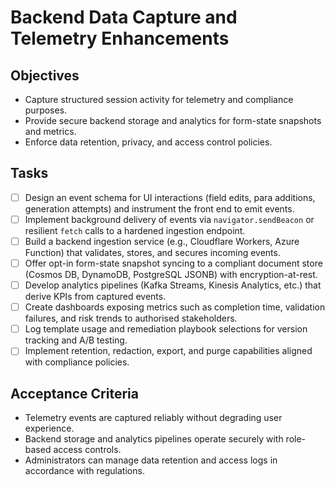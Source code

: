 # Backend Data Capture and Telemetry Enhancements

## Objectives
- Capture structured session activity for telemetry and compliance purposes.
- Provide secure backend storage and analytics for form-state snapshots and metrics.
- Enforce data retention, privacy, and access control policies.

## Tasks
- [ ] Design an event schema for UI interactions (field edits, para additions, generation attempts) and instrument the front end to emit events.
- [ ] Implement background delivery of events via `navigator.sendBeacon` or resilient `fetch` calls to a hardened ingestion endpoint.
- [ ] Build a backend ingestion service (e.g., Cloudflare Workers, Azure Function) that validates, stores, and secures incoming events.
- [ ] Offer opt-in form-state snapshot syncing to a compliant document store (Cosmos DB, DynamoDB, PostgreSQL JSONB) with encryption-at-rest.
- [ ] Develop analytics pipelines (Kafka Streams, Kinesis Analytics, etc.) that derive KPIs from captured events.
- [ ] Create dashboards exposing metrics such as completion time, validation failures, and risk trends to authorised stakeholders.
- [ ] Log template usage and remediation playbook selections for version tracking and A/B testing.
- [ ] Implement retention, redaction, export, and purge capabilities aligned with compliance policies.

## Acceptance Criteria
- Telemetry events are captured reliably without degrading user experience.
- Backend storage and analytics pipelines operate securely with role-based access controls.
- Administrators can manage data retention and access logs in accordance with regulations.
